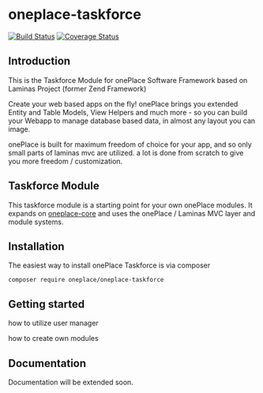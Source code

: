 # oneplace-taskforce

[![Build Status](https://travis-ci.com/OnePlc/PLC_X_Taskforce.svg?branch=master)](https://travis-ci.com/OnePlc/PLC_X_Taskforce)
[![Coverage Status](https://coveralls.io/repos/github/OnePlc/PLC_X_Taskforce/badge.svg?branch=master)](https://coveralls.io/github/OnePlc/PLC_X_Taskforce?branch=master)

## Introduction

This is the Taskforce Module for onePlace Software Framework based on Laminas Project (former Zend Framework)

Create your web based apps on the fly! onePlace brings you extended Entity and Table Models,
View Helpers and much more - so you can build your Webapp to manage database based data, 
in almost any layout you can image. 

onePlace is built for maximum freedom of choice for your app, and so only small
parts of laminas mvc are utilized. a lot is done from scratch to give you more freedom / customization.

## Taskforce Module

This taskforce module is a starting point for your own onePlace modules.
It expands on [oneplace-core](https://github.com/OnePlc/PLC_X_Core) and uses the onePlace / Laminas MVC layer and module systems.

## Installation

The easiest way to install onePlace Taskforce is via composer
```shell script
composer require oneplace/oneplace-taskforce
```

## Getting started

how to utilize user manager

how to create own modules

## Documentation

Documentation will be extended soon.